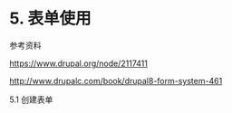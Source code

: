 # 5. 表单使用

参考资料

https://www.drupal.org/node/2117411

http://www.drupalc.com/book/drupal8-form-system-461

5.1 创建表单

